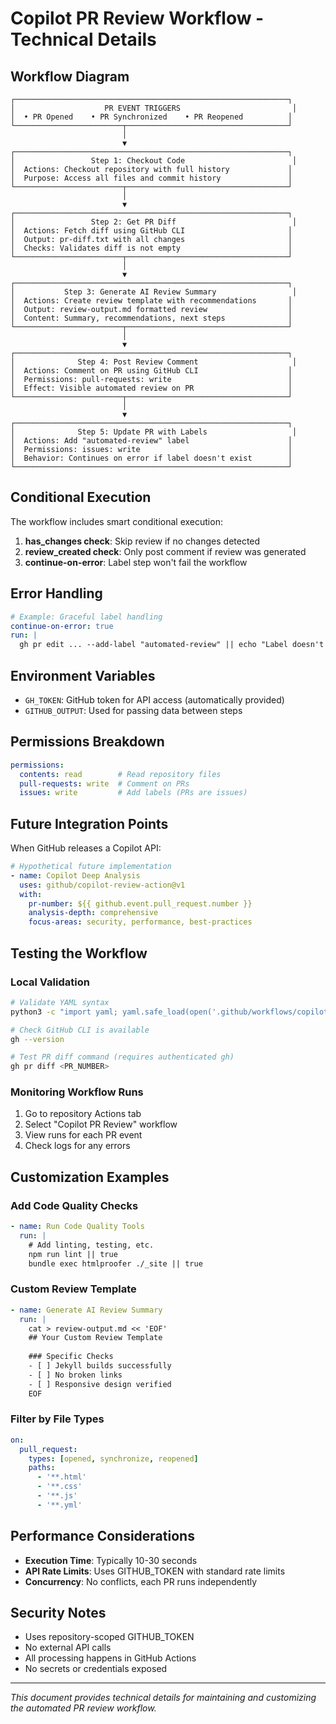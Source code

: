 # Copilot PR Review Workflow - Technical Details

## Workflow Diagram

```
┌─────────────────────────────────────────────────────────────┐
│                    PR EVENT TRIGGERS                         │
│  • PR Opened    • PR Synchronized    • PR Reopened          │
└────────────────────────┬────────────────────────────────────┘
                         │
                         ▼
┌─────────────────────────────────────────────────────────────┐
│                 Step 1: Checkout Code                        │
│  Actions: Checkout repository with full history             │
│  Purpose: Access all files and commit history               │
└────────────────────────┬────────────────────────────────────┘
                         │
                         ▼
┌─────────────────────────────────────────────────────────────┐
│                 Step 2: Get PR Diff                          │
│  Actions: Fetch diff using GitHub CLI                       │
│  Output: pr-diff.txt with all changes                       │
│  Checks: Validates diff is not empty                        │
└────────────────────────┬────────────────────────────────────┘
                         │
                         ▼
┌─────────────────────────────────────────────────────────────┐
│           Step 3: Generate AI Review Summary                 │
│  Actions: Create review template with recommendations       │
│  Output: review-output.md formatted review                  │
│  Content: Summary, recommendations, next steps              │
└────────────────────────┬────────────────────────────────────┘
                         │
                         ▼
┌─────────────────────────────────────────────────────────────┐
│              Step 4: Post Review Comment                     │
│  Actions: Comment on PR using GitHub CLI                    │
│  Permissions: pull-requests: write                          │
│  Effect: Visible automated review on PR                     │
└────────────────────────┬────────────────────────────────────┘
                         │
                         ▼
┌─────────────────────────────────────────────────────────────┐
│              Step 5: Update PR with Labels                   │
│  Actions: Add "automated-review" label                      │
│  Permissions: issues: write                                 │
│  Behavior: Continues on error if label doesn't exist        │
└─────────────────────────────────────────────────────────────┘
```

## Conditional Execution

The workflow includes smart conditional execution:

1. **has_changes check**: Skip review if no changes detected
2. **review_created check**: Only post comment if review was generated
3. **continue-on-error**: Label step won't fail the workflow

## Error Handling

```yaml
# Example: Graceful label handling
continue-on-error: true
run: |
  gh pr edit ... --add-label "automated-review" || echo "Label doesn't exist, skipping"
```

## Environment Variables

- `GH_TOKEN`: GitHub token for API access (automatically provided)
- `GITHUB_OUTPUT`: Used for passing data between steps

## Permissions Breakdown

```yaml
permissions:
  contents: read        # Read repository files
  pull-requests: write  # Comment on PRs
  issues: write         # Add labels (PRs are issues)
```

## Future Integration Points

When GitHub releases a Copilot API:

```yaml
# Hypothetical future implementation
- name: Copilot Deep Analysis
  uses: github/copilot-review-action@v1
  with:
    pr-number: ${{ github.event.pull_request.number }}
    analysis-depth: comprehensive
    focus-areas: security, performance, best-practices
```

## Testing the Workflow

### Local Validation
```bash
# Validate YAML syntax
python3 -c "import yaml; yaml.safe_load(open('.github/workflows/copilot-pr-review.yml'))"

# Check GitHub CLI is available
gh --version

# Test PR diff command (requires authenticated gh)
gh pr diff <PR_NUMBER>
```

### Monitoring Workflow Runs
1. Go to repository Actions tab
2. Select "Copilot PR Review" workflow
3. View runs for each PR event
4. Check logs for any errors

## Customization Examples

### Add Code Quality Checks
```yaml
- name: Run Code Quality Tools
  run: |
    # Add linting, testing, etc.
    npm run lint || true
    bundle exec htmlproofer ./_site || true
```

### Custom Review Template
```yaml
- name: Generate AI Review Summary
  run: |
    cat > review-output.md << 'EOF'
    ## Your Custom Review Template
    
    ### Specific Checks
    - [ ] Jekyll builds successfully
    - [ ] No broken links
    - [ ] Responsive design verified
    EOF
```

### Filter by File Types
```yaml
on:
  pull_request:
    types: [opened, synchronize, reopened]
    paths:
      - '**.html'
      - '**.css'
      - '**.js'
      - '**.yml'
```

## Performance Considerations

- **Execution Time**: Typically 10-30 seconds
- **API Rate Limits**: Uses GITHUB_TOKEN with standard rate limits
- **Concurrency**: No conflicts, each PR runs independently

## Security Notes

- Uses repository-scoped GITHUB_TOKEN
- No external API calls
- All processing happens in GitHub Actions
- No secrets or credentials exposed

---

*This document provides technical details for maintaining and customizing the automated PR review workflow.*
